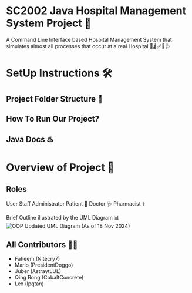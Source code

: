 # SC2002 Java Hospital Management System Project 🏥
A Command Line Interface based Hospital Management System that simulates almost all processes that occur at a real Hospital 💊🌡️🩹💉🩺

# SetUp Instructions 🛠️
## Project Folder Structure 📂

## How To Run Our Project? 

## Java Docs ♨️ 

# Overview of Project 🔎
## Roles
User
Staff
Administrator 
Patient 🤒
Doctor 🩺
Pharmacist ⚕


Brief Outline illustrated by the UML Diagram 📊
![OOP Updated UML Diagram (As of 18 Nov 2024)](https://github.com/user-attachments/assets/a96bb4eb-e2e9-429d-accc-d545f5b8bf5e)


## All Contributors 👨‍💻
* Faheem (Nitecry7)
* Mario (PresidentDoggo)
* Juber (AstraytLUL)
* Qing Rong (CobaltConcrete)
* Lex (lpqtan)
